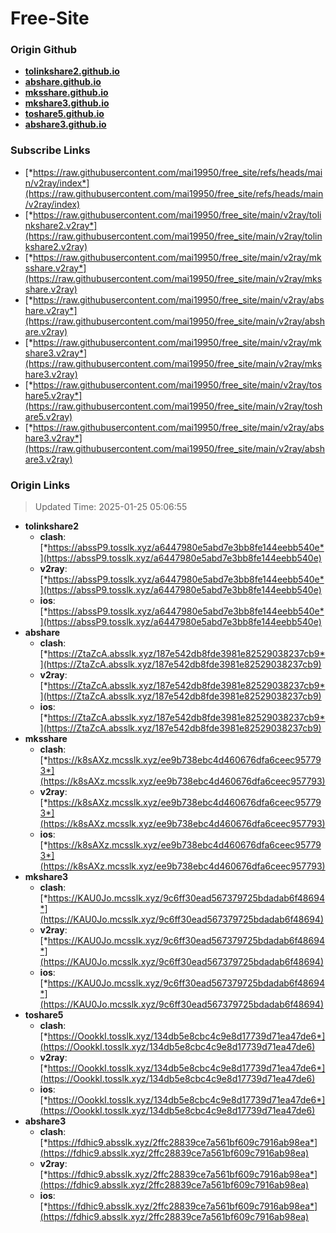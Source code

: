 # Free-Site

### Origin Github

- [**tolinkshare2.github.io**](https://github.com/tolinkshare2/tolinkshare2.github.io)
- [**abshare.github.io**](https://github.com/abshare/abshare.github.io)
- [**mksshare.github.io**](https://github.com/mksshare/mksshare.github.io)
- [**mkshare3.github.io**](https://github.com/mkshare3/mkshare3.github.io)
- [**toshare5.github.io**](https://github.com/toshare5/toshare5.github.io)
- [**abshare3.github.io**](https://github.com/abshare3/abshare3.github.io)

### Subscribe Links

- [*https://raw.githubusercontent.com/mai19950/free_site/refs/heads/main/v2ray/index*](https://raw.githubusercontent.com/mai19950/free_site/refs/heads/main/v2ray/index)
- [*https://raw.githubusercontent.com/mai19950/free_site/main/v2ray/tolinkshare2.v2ray*](https://raw.githubusercontent.com/mai19950/free_site/main/v2ray/tolinkshare2.v2ray)
- [*https://raw.githubusercontent.com/mai19950/free_site/main/v2ray/mksshare.v2ray*](https://raw.githubusercontent.com/mai19950/free_site/main/v2ray/mksshare.v2ray)
- [*https://raw.githubusercontent.com/mai19950/free_site/main/v2ray/abshare.v2ray*](https://raw.githubusercontent.com/mai19950/free_site/main/v2ray/abshare.v2ray)
- [*https://raw.githubusercontent.com/mai19950/free_site/main/v2ray/mkshare3.v2ray*](https://raw.githubusercontent.com/mai19950/free_site/main/v2ray/mkshare3.v2ray)
- [*https://raw.githubusercontent.com/mai19950/free_site/main/v2ray/toshare5.v2ray*](https://raw.githubusercontent.com/mai19950/free_site/main/v2ray/toshare5.v2ray)
- [*https://raw.githubusercontent.com/mai19950/free_site/main/v2ray/abshare3.v2ray*](https://raw.githubusercontent.com/mai19950/free_site/main/v2ray/abshare3.v2ray)

### Origin Links

> Updated Time: 2025-01-25 05:06:55

- **tolinkshare2**
  - **clash**: [*https://abssP9.tosslk.xyz/a6447980e5abd7e3bb8fe144eebb540e*](https://abssP9.tosslk.xyz/a6447980e5abd7e3bb8fe144eebb540e)
  - **v2ray**: [*https://abssP9.tosslk.xyz/a6447980e5abd7e3bb8fe144eebb540e*](https://abssP9.tosslk.xyz/a6447980e5abd7e3bb8fe144eebb540e)
  - **ios**: [*https://abssP9.tosslk.xyz/a6447980e5abd7e3bb8fe144eebb540e*](https://abssP9.tosslk.xyz/a6447980e5abd7e3bb8fe144eebb540e)
- **abshare**
  - **clash**: [*https://ZtaZcA.absslk.xyz/187e542db8fde3981e82529038237cb9*](https://ZtaZcA.absslk.xyz/187e542db8fde3981e82529038237cb9)
  - **v2ray**: [*https://ZtaZcA.absslk.xyz/187e542db8fde3981e82529038237cb9*](https://ZtaZcA.absslk.xyz/187e542db8fde3981e82529038237cb9)
  - **ios**: [*https://ZtaZcA.absslk.xyz/187e542db8fde3981e82529038237cb9*](https://ZtaZcA.absslk.xyz/187e542db8fde3981e82529038237cb9)
- **mksshare**
  - **clash**: [*https://k8sAXz.mcsslk.xyz/ee9b738ebc4d460676dfa6ceec957793*](https://k8sAXz.mcsslk.xyz/ee9b738ebc4d460676dfa6ceec957793)
  - **v2ray**: [*https://k8sAXz.mcsslk.xyz/ee9b738ebc4d460676dfa6ceec957793*](https://k8sAXz.mcsslk.xyz/ee9b738ebc4d460676dfa6ceec957793)
  - **ios**: [*https://k8sAXz.mcsslk.xyz/ee9b738ebc4d460676dfa6ceec957793*](https://k8sAXz.mcsslk.xyz/ee9b738ebc4d460676dfa6ceec957793)
- **mkshare3**
  - **clash**: [*https://KAU0Jo.mcsslk.xyz/9c6ff30ead567379725bdadab6f48694*](https://KAU0Jo.mcsslk.xyz/9c6ff30ead567379725bdadab6f48694)
  - **v2ray**: [*https://KAU0Jo.mcsslk.xyz/9c6ff30ead567379725bdadab6f48694*](https://KAU0Jo.mcsslk.xyz/9c6ff30ead567379725bdadab6f48694)
  - **ios**: [*https://KAU0Jo.mcsslk.xyz/9c6ff30ead567379725bdadab6f48694*](https://KAU0Jo.mcsslk.xyz/9c6ff30ead567379725bdadab6f48694)
- **toshare5**
  - **clash**: [*https://OookkI.tosslk.xyz/134db5e8cbc4c9e8d17739d71ea47de6*](https://OookkI.tosslk.xyz/134db5e8cbc4c9e8d17739d71ea47de6)
  - **v2ray**: [*https://OookkI.tosslk.xyz/134db5e8cbc4c9e8d17739d71ea47de6*](https://OookkI.tosslk.xyz/134db5e8cbc4c9e8d17739d71ea47de6)
  - **ios**: [*https://OookkI.tosslk.xyz/134db5e8cbc4c9e8d17739d71ea47de6*](https://OookkI.tosslk.xyz/134db5e8cbc4c9e8d17739d71ea47de6)
- **abshare3**
  - **clash**: [*https://fdhic9.absslk.xyz/2ffc28839ce7a561bf609c7916ab98ea*](https://fdhic9.absslk.xyz/2ffc28839ce7a561bf609c7916ab98ea)
  - **v2ray**: [*https://fdhic9.absslk.xyz/2ffc28839ce7a561bf609c7916ab98ea*](https://fdhic9.absslk.xyz/2ffc28839ce7a561bf609c7916ab98ea)
  - **ios**: [*https://fdhic9.absslk.xyz/2ffc28839ce7a561bf609c7916ab98ea*](https://fdhic9.absslk.xyz/2ffc28839ce7a561bf609c7916ab98ea)
